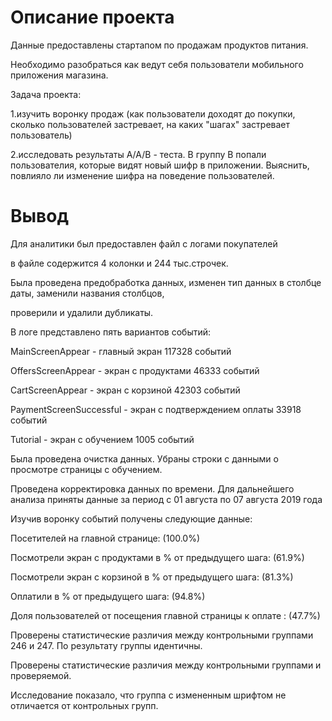 # Описание проекта
Данные предоставлены стартапом по продажам продуктов питания.

Необходимо разобраться как ведут себя пользователи мобильного приложения магазина.

Задача проекта:  

 1.изучить воронку продаж (как пользователи доходят до покупки, сколько пользователей застревает, на каких "шагах" застревает пользователь)  

 2.исследовать результаты А/А/В - теста. В группу В попали пользователия, которые видят новый шифр в приложении. Выяснить, повлияло ли изменение шифра на поведение пользователей.  
 
# Вывод
Для аналитики был предоставлен файл с логами покупателей  

в файле содержится 4 колонки и 244 тыс.строчек.  

Была проведена предобработка данных, изменен тип данных в столбце даты, заменили названия столбцов,

проверили и удалили дубликаты.  

В логе представлено пять вариантов событий:  

MainScreenAppear - главный экран 117328 событий  

OffersScreenAppear - экран с продуктами 46333 событий  

CartScreenAppear - экран с корзиной 42303 событий  

PaymentScreenSuccessful - экран с подтверждением оплаты 33918 событий  

Tutorial - экран с обучением 1005 событий  

Была проведена очистка данных. Убраны строки с данными о просмотре страницы с обучением.

Проведена корректировка данных по времени. Для дальнейшего анализа приняты данные за период с 01 августа по 07 августа 2019 года  

Изучив воронку событий получены следующие данные:  

Посетителей на главной странице: (100.0%)  

Посмотрели экран с продуктами в % от предыдущего шага: (61.9%)  

Посмотрели экран с корзиной в % от предыдущего шага: (81.3%)  

Оплатили в % от предыдущего шага: (94.8%)  

Доля пользователей от посещения главной страницы к оплате : (47.7%)  

Проверены статистические различия между контрольными группами 246 и 247. По результату группы идентичны.  

Проверены статистические различия между контрольными группами и проверяемой.  

Исследование показало, что группа с измененным шрифтом не отличается от контрольных групп.
